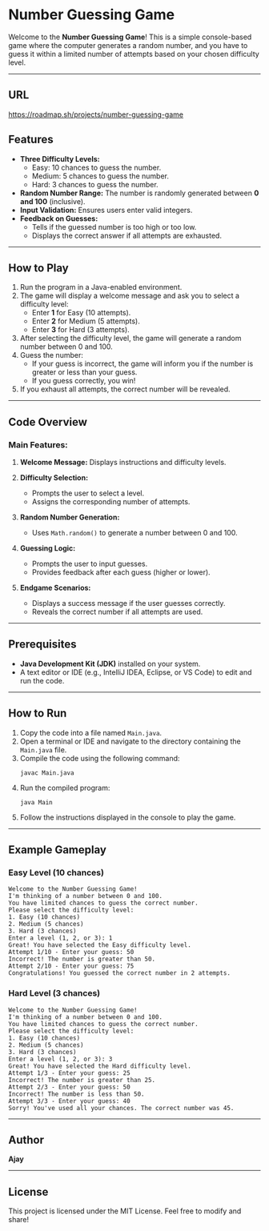 # Number Guessing Game

Welcome to the **Number Guessing Game**! This is a simple console-based game where the computer generates a random number, and you have to guess it within a limited number of attempts based on your chosen difficulty level.

---
## URL
https://roadmap.sh/projects/number-guessing-game

## Features

- **Three Difficulty Levels:**
  - Easy: 10 chances to guess the number.
  - Medium: 5 chances to guess the number.
  - Hard: 3 chances to guess the number.
- **Random Number Range:** The number is randomly generated between **0 and 100** (inclusive).
- **Input Validation:** Ensures users enter valid integers.
- **Feedback on Guesses:**
  - Tells if the guessed number is too high or too low.
  - Displays the correct answer if all attempts are exhausted.

---

## How to Play

1. Run the program in a Java-enabled environment.
2. The game will display a welcome message and ask you to select a difficulty level:
   - Enter **1** for Easy (10 attempts).
   - Enter **2** for Medium (5 attempts).
   - Enter **3** for Hard (3 attempts).
3. After selecting the difficulty level, the game will generate a random number between 0 and 100.
4. Guess the number:
   - If your guess is incorrect, the game will inform you if the number is greater or less than your guess.
   - If you guess correctly, you win!
5. If you exhaust all attempts, the correct number will be revealed.

---

## Code Overview

### Main Features:

1. **Welcome Message:**
   Displays instructions and difficulty levels.

2. **Difficulty Selection:**

   - Prompts the user to select a level.
   - Assigns the corresponding number of attempts.

3. **Random Number Generation:**

   - Uses `Math.random()` to generate a number between 0 and 100.

4. **Guessing Logic:**

   - Prompts the user to input guesses.
   - Provides feedback after each guess (higher or lower).

5. **Endgame Scenarios:**

   - Displays a success message if the user guesses correctly.
   - Reveals the correct number if all attempts are used.

---

## Prerequisites

- **Java Development Kit (JDK)** installed on your system.
- A text editor or IDE (e.g., IntelliJ IDEA, Eclipse, or VS Code) to edit and run the code.

---

## How to Run

1. Copy the code into a file named `Main.java`.
2. Open a terminal or IDE and navigate to the directory containing the `Main.java` file.
3. Compile the code using the following command:
   ```
   javac Main.java
   ```
4. Run the compiled program:
   ```
   java Main
   ```
5. Follow the instructions displayed in the console to play the game.

---

## Example Gameplay

### Easy Level (10 chances)

```plaintext
Welcome to the Number Guessing Game!
I'm thinking of a number between 0 and 100.
You have limited chances to guess the correct number.
Please select the difficulty level:
1. Easy (10 chances)
2. Medium (5 chances)
3. Hard (3 chances)
Enter a level (1, 2, or 3): 1
Great! You have selected the Easy difficulty level.
Attempt 1/10 - Enter your guess: 50
Incorrect! The number is greater than 50.
Attempt 2/10 - Enter your guess: 75
Congratulations! You guessed the correct number in 2 attempts.
```

### Hard Level (3 chances)

```plaintext
Welcome to the Number Guessing Game!
I'm thinking of a number between 0 and 100.
You have limited chances to guess the correct number.
Please select the difficulty level:
1. Easy (10 chances)
2. Medium (5 chances)
3. Hard (3 chances)
Enter a level (1, 2, or 3): 3
Great! You have selected the Hard difficulty level.
Attempt 1/3 - Enter your guess: 25
Incorrect! The number is greater than 25.
Attempt 2/3 - Enter your guess: 50
Incorrect! The number is less than 50.
Attempt 3/3 - Enter your guess: 40
Sorry! You've used all your chances. The correct number was 45.
```

---

## Author

**Ajay**

---

## License

This project is licensed under the MIT License. Feel free to modify and share!
